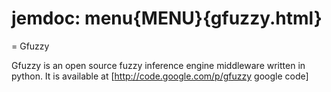 # jemdoc: menu{MENU}{gfuzzy.html}
= Gfuzzy

Gfuzzy is an open source fuzzy inference engine middleware written in python. It is available at [http://code.google.com/p/gfuzzy google code]
